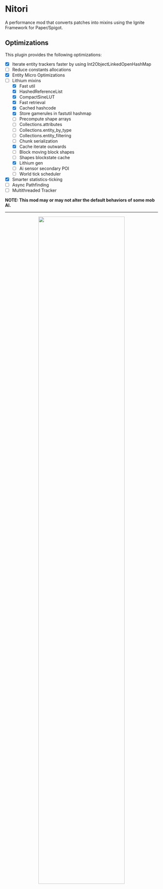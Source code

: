 # Nitori
A performance mod that converts patches into mixins using the Ignite Framework for Paper/Spigot.

## Optimizations
This plugin provides the following optimizations:
- [x] Iterate entity trackers faster by using Int2ObjectLinkedOpenHashMap
- [ ] Reduce constants allocations
- [x] Entity Micro Optimizations
- [ ] Lithium mixins
  - [x] Fast util
  - [x] HashedReferenceList
  - [x] CompactSineLUT
  - [x] Fast retrieval
  - [x] Cached hashcode
  - [x] Store gamerules in fastutil hashmap
  - [ ] Precompute shape arrays
  - [ ] Collections.attributes
  - [ ] Collections.entity_by_type 
  - [ ] Collections.entity_filtering 
  - [ ] Chunk serialization
  - [x] Cache iterate outwards
  - [ ] Block moving block shapes
  - [ ] Shapes blockstate cache
  - [x] Lithium gen
  - [ ] Ai sensor secondary POI
  - [ ] World tick scheduler
- [x] Smarter statistics-ticking
- [ ] Async Pathfinding
- [ ] Multithreaded Tracker

**NOTE: This mod may or may not alter the default behaviors of some mob AI.**

---

<p align="center">
  <img src="https://github.com/Gensokyo-Reimagined/Nitori/assets/67013996/7443c502-ca8e-4a30-8a3c-5bae28565e5d" width="75%">
</p>
